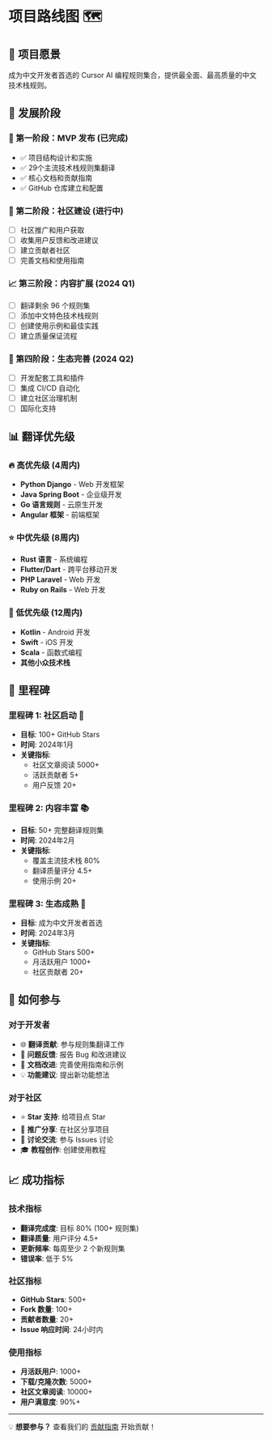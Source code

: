 # 项目路线图 🗺️

## 🎯 项目愿景

成为中文开发者首选的 Cursor AI 编程规则集合，提供最全面、最高质量的中文技术栈规则。

## 📅 发展阶段

### 🚀 第一阶段：MVP 发布 (已完成)
- ✅ 项目结构设计和实施
- ✅ 29个主流技术栈规则集翻译
- ✅ 核心文档和贡献指南
- ✅ GitHub 仓库建立和配置

### 🔄 第二阶段：社区建设 (进行中)
- [ ] 社区推广和用户获取
- [ ] 收集用户反馈和改进建议
- [ ] 建立贡献者社区
- [ ] 完善文档和使用指南

### 📈 第三阶段：内容扩展 (2024 Q1)
- [ ] 翻译剩余 96 个规则集
- [ ] 添加中文特色技术栈规则
- [ ] 创建使用示例和最佳实践
- [ ] 建立质量保证流程

### 🌟 第四阶段：生态完善 (2024 Q2)
- [ ] 开发配套工具和插件
- [ ] 集成 CI/CD 自动化
- [ ] 建立社区治理机制
- [ ] 国际化支持

## 📊 翻译优先级

### 🔥 高优先级 (4周内)
- **Python Django** - Web 开发框架
- **Java Spring Boot** - 企业级开发
- **Go 语言规则** - 云原生开发
- **Angular 框架** - 前端框架

### ⭐ 中优先级 (8周内)
- **Rust 语言** - 系统编程
- **Flutter/Dart** - 跨平台移动开发
- **PHP Laravel** - Web 开发
- **Ruby on Rails** - Web 开发

### 📝 低优先级 (12周内)
- **Kotlin** - Android 开发
- **Swift** - iOS 开发
- **Scala** - 函数式编程
- **其他小众技术栈**

## 🎯 里程碑

### 里程碑 1: 社区启动 🚀
- **目标**: 100+ GitHub Stars
- **时间**: 2024年1月
- **关键指标**: 
  - 社区文章阅读 5000+
  - 活跃贡献者 5+
  - 用户反馈 20+

### 里程碑 2: 内容丰富 📚
- **目标**: 50+ 完整翻译规则集
- **时间**: 2024年2月
- **关键指标**:
  - 覆盖主流技术栈 80%
  - 翻译质量评分 4.5+
  - 使用示例 20+

### 里程碑 3: 生态成熟 🌟
- **目标**: 成为中文开发者首选
- **时间**: 2024年3月
- **关键指标**:
  - GitHub Stars 500+
  - 月活跃用户 1000+
  - 社区贡献者 20+

## 🤝 如何参与

### 对于开发者
- 🌐 **翻译贡献**: 参与规则集翻译工作
- 🐛 **问题反馈**: 报告 Bug 和改进建议
- 📝 **文档改进**: 完善使用指南和示例
- 💡 **功能建议**: 提出新功能想法

### 对于社区
- ⭐ **Star 支持**: 给项目点 Star
- 📢 **推广分享**: 在社区分享项目
- 💬 **讨论交流**: 参与 Issues 讨论
- 🎓 **教程创作**: 创建使用教程

## 📈 成功指标

### 技术指标
- **翻译完成度**: 目标 80% (100+ 规则集)
- **翻译质量**: 用户评分 4.5+
- **更新频率**: 每周至少 2 个新规则集
- **错误率**: 低于 5%

### 社区指标
- **GitHub Stars**: 500+
- **Fork 数量**: 100+
- **贡献者数量**: 20+
- **Issue 响应时间**: 24小时内

### 使用指标
- **月活跃用户**: 1000+
- **下载/克隆次数**: 5000+
- **社区文章阅读**: 10000+
- **用户满意度**: 90%+

---

💡 **想要参与？** 查看我们的 [贡献指南](../CONTRIBUTING.md) 开始贡献！
